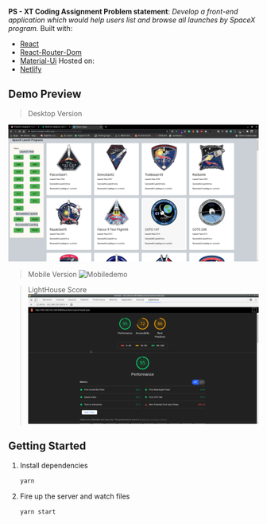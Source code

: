 **PS - XT Coding Assignment
Problem statement**: *Develop a front-end application which would help users list and browse all launches by SpaceX program.*
Built with:

- [React]([https://reactjs.org/](https://reactjs.org/))
- [React-Router-Dom]([https://www.npmjs.com/package/react-router-dom](https://www.npmjs.com/package/react-router-dom))
- [Material-Ui]([https://material-ui.com/](https://material-ui.com/))
Hosted on:
- [Netlify]([https://www.netlify.com/](https://www.netlify.com/))

## Demo Preview

> Desktop Version

![Desktopdemo](https://github.com/akhilbharti/spacex-assignment/blob/master/1.png)

> Mobile Version
 ![Mobiledemo]([https://github.com/akhilbharti/spacex-assignment/blob/master/192.168.233.106_5000_launches__luanch__land__year.png](https://github.com/akhilbharti/spacex-assignment/blob/master/192.168.233.106_5000_launches__luanch__land__year.png))

> LightHouse Score
> ![DesktopLightHouse](https://github.com/akhilbharti/spacex-assignment/blob/master/3.png)
> 
## Getting Started

1. Install dependencies

   ```bash
   yarn
   ```

2. Fire up the server and watch files

   ```bash
   yarn start
   ```
